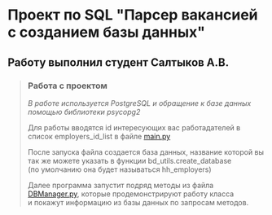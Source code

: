 # Проект по SQL "Парсер вакансией с созданием базы данных"
## Работу выполнил студент Салтыков А.В.

>### Работа с проектом
>*В работе используется PostgreSQL и обращение к базе данных помощью библиотеки psycopg2*
>
>Для работы вводятся id интересующих вас работадателей в список employers_id_list в файле [main.py](main.py)
> 
>После запуска файла создается база данных, название которой вы так же можете указать в функции bd_utils.create_database <br />
(по умолчанию она будет называться hh_employers)
>
> Далее программа запустит подряд методы из файла [DBManager.py](src/DBManager.py), которые продемонстрируют работу класса <br />
> и покажут информацию из базы данных по запросам методов.



##
###

##
###

##
###

